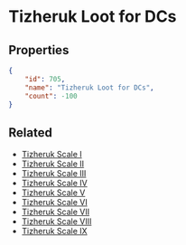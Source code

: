 # Tizheruk Loot for DCs

<no description available>

## Properties

```json
{
    "id": 705,
    "name": "Tizheruk Loot for DCs",
    "count": -100
}
```

## Related

- [Tizheruk Scale I](../items/20270-tizheruk-scale-i.md)
- [Tizheruk Scale II](../items/20271-tizheruk-scale-ii.md)
- [Tizheruk Scale III](../items/20272-tizheruk-scale-iii.md)
- [Tizheruk Scale IV](../items/20273-tizheruk-scale-iv.md)
- [Tizheruk Scale V](../items/20274-tizheruk-scale-v.md)
- [Tizheruk Scale VI](../items/20275-tizheruk-scale-vi.md)
- [Tizheruk Scale VII](../items/20276-tizheruk-scale-vii.md)
- [Tizheruk Scale VIII](../items/20277-tizheruk-scale-viii.md)
- [Tizheruk Scale IX](../items/20278-tizheruk-scale-ix.md)


